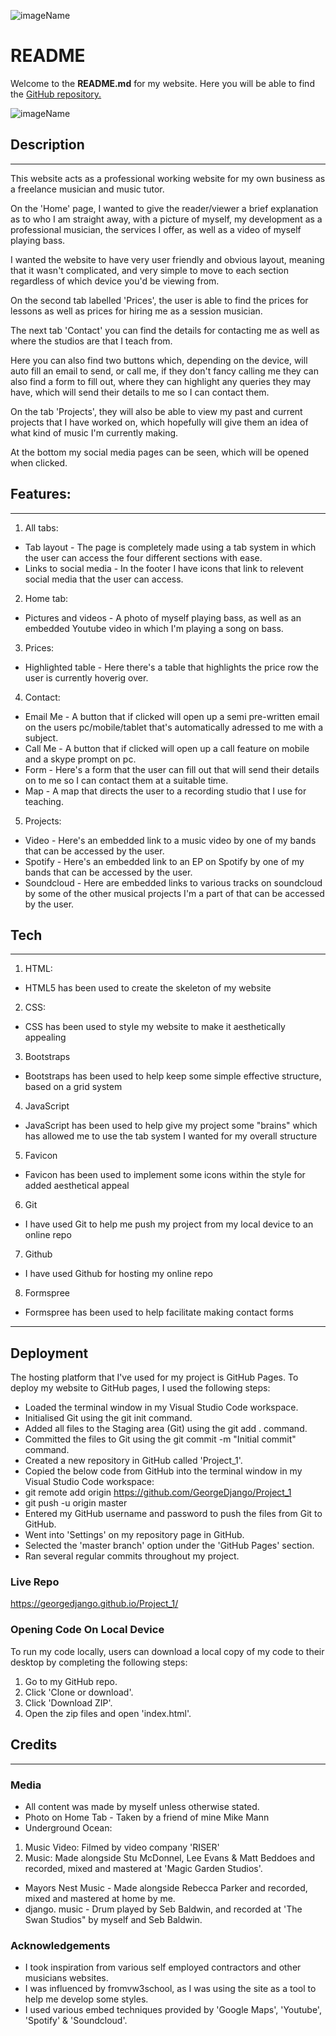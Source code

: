 ![imageName](/static/images/logo.png)

# README

Welcome to the **README.md** for my website.
Here you will be able to find the [GitHub repository.](https://github.com/GeorgeDjango/Project_1)

![imageName](/static/images/g_bass_yktd.png)


## Description

---

This website acts as a professional working website for my own business as a freelance musician and music tutor.

On the 'Home' page, I wanted to give the reader/viewer a brief explanation as to who I am straight away, with a picture of myself, my development as a professional musician, the services I offer, as well as a video of myself playing bass.

I wanted the website to have very user friendly and obvious layout, meaning that it wasn't complicated, and very simple to move to each section regardless of which device you'd be viewing from.

On the second tab labelled 'Prices', the user is able to find the prices for lessons as well as prices for hiring me as a session musician.

The next tab 'Contact' you can find the details for contacting me as well as where the studios are that I teach from.

Here you can also find two buttons which, depending on the device, will auto fill an email to send, or call me, if they don't fancy calling me they can also find a form to fill out, where they can highlight any queries they may have, which will send their details to me so I can contact them.

On the tab 'Projects', they will also be able to view my past and current projects that I have worked on, which hopefully will give them an idea of what kind of music I'm currently making.

At the bottom my social media pages can be seen, which will be opened when clicked.


## Features:

---

1. All tabs:
- Tab layout - The page is completely made using a tab system in which the user can access the four different sections with ease.
- Links to social media - In the footer I have icons that link to relevent social media that the user can access.

2. Home tab:
- Pictures and videos - A photo of myself playing bass, as well as an embedded Youtube video in which I'm playing a song on bass.

3. Prices:
- Highlighted table - Here there's a table that highlights the price row the user is currently hoverig over.

4. Contact: 
- Email Me - A button that if clicked will open up a semi pre-written email on the users pc/mobile/tablet that's automatically adressed to me with a subject.
- Call Me - A button that if clicked will open up a call feature on mobile and a skype prompt on pc.
- Form - Here's a form that the user can fill out that will send their details on to me so I can contact them at a suitable time.
- Map - A map that directs the user to a recording studio that I use for teaching.

5. Projects:
- Video - Here's an embedded link to a music video by one of my bands that can be accessed by the user.
- Spotify - Here's an embedded link to an EP on Spotify by one of my bands that can be accessed by the user.
- Soundcloud - Here are embedded links to various tracks on soundcloud by some of the other musical projects I'm a part of that can be accessed by the user.


## Tech

---

1. HTML: 
- HTML5 has been used to create the skeleton of my website

2. CSS:
- CSS has been used to style my website to make it aesthetically appealing

3. Bootstraps
- Bootstraps has been used to help keep some simple effective structure, based on a grid system

4. JavaScript
- JavaScript has been used to help give my project some "brains" which has allowed me to use the tab system I wanted for my overall structure

5. Favicon
- Favicon has been used to implement some icons within the style for added aesthetical appeal

6. Git
- I have used Git to help me push my project from my local device to an online repo

7. Github
- I have used Github for hosting my online repo

8. Formspree
- Formspree has been used to help facilitate making contact forms

---

## Deployment
The hosting platform that I've used for my project is GitHub Pages. To deploy my website to GitHub pages, I used the following steps:
- Loaded the terminal window in my Visual Studio Code workspace.
- Initialised Git using the git init command.
- Added all files to the Staging area (Git) using the git add . command.
- Committed the files to Git using the git commit -m "Initial commit" command.
- Created a new repository in GitHub called 'Project_1'.
- Copied the below code from GitHub into the terminal window in my Visual Studio Code workspace:
- git remote add origin https://github.com/GeorgeDjango/Project_1
- git push -u origin master
- Entered my GitHub username and password to push the files from Git to GitHub.
- Went into 'Settings' on my repository page in GitHub.
- Selected the 'master branch' option under the 'GitHub Pages' section.
- Ran several regular commits throughout my project.

### Live Repo
 https://georgedjango.github.io/Project_1/
 
### Opening Code On Local Device
To run my code locally, users can download a local copy of my code to their desktop by completing the following steps:

1. Go to my GitHub repo.
2. Click 'Clone or download'.
3. Click 'Download ZIP'.
4. Open the zip files and open 'index.html'.


## Credits 

---

### Media
- All content was made by myself unless otherwise stated.
- Photo on Home Tab - Taken by a friend of mine Mike Mann
- Underground Ocean:
1. Music Video: Filmed by video company 'RISER'
2. Music: Made alongside Stu McDonnel, Lee Evans & Matt Beddoes and recorded, mixed and mastered at 'Magic Garden Studios'.
- Mayors Nest Music - Made alongside Rebecca Parker and recorded, mixed and mastered at home by me.
- django. music - Drum played by Seb Baldwin, and recorded at 'The Swan Studios" by myself and Seb Baldwin.

### Acknowledgements
- I took inspiration from various self employed contractors and other musicians websites.
- I was influenced by fromvw3school, as I was using the site as a tool to help me develop some styles.
- I used various embed techniques provided by 'Google Maps', 'Youtube', 'Spotify' & 'Soundcloud'.
